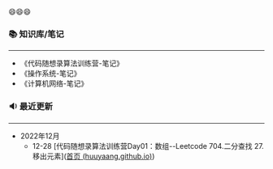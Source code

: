 😄😄😄

### 📚 知识库/笔记
---
- 《代码随想录算法训练营-笔记》
- 《操作系统-笔记》
- 《计算机网络-笔记》

### 🔉 最近更新
---

- 2022年12月
  - 12-28 [代码随想录算法训练营Day01：数组--Leetcode  704.二分查找  27.移出元素]([首页 (huuyaang.github.io)](https://huuyaang.github.io/Algorithm-ProgrammerCarl_Learning/#/array/Day01))

